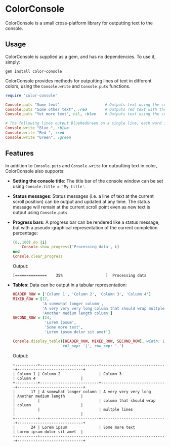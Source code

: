# ColorConsole

ColorConsole is a small cross-platform library for outputting text to the console.


## Usage

ColorConsole is supplied as a gem, and has no dependencies. To use it, simply:
```
gem install color-console
```

ColorConsole provides methods for outputting lines of text in different colors, using the `Console.write` and `Console.puts` functions.

```ruby
require 'color-console'

Console.puts "Some text"                    # Outputs text using the current console colours
Console.puts "Some other text", :red        # Outputs red text with the current background
Console.puts "Yet more text", nil, :blue    # Outputs text using the current foreground and a blue background

# The following lines output BlueRedGreen on a single line, each word in the appropriate color
Console.write "Blue ", :blue
Console.write "Red ", :red
Console.write "Green", :green
```

## Features

In addition to `Console.puts` and `Console.write` for outputting text in color, ColorConsole also supports:
* __Setting the console title__: The title bar of the console window can be set using `Console.title = 'My title'`.
* __Status messages__: Status messages (i.e. a line of text at the current scroll position) can be output and
  updated at any time. The status message will remain at the current scroll point even as new text is output
  using `Console.puts`.
* __Progress bars__: A progress bar can be rendered like a status message, but with a pseudo-graphical representation
  of the current completion percentage:

    ```ruby
    (0..100).do |i|
        Console.show_progress('Processing data', i)
    end
    Console.clear_progress
    ```
    Output:
    ```
    [==============    35%                   ]  Processing data
    ```
* __Tables__: Data can be output in a tabular representation:

    ```ruby
    HEADER_ROW = ['Column 1', 'Column 2', 'Column 3', 'Column 4']
    MIXED_ROW = [17,
                 'A somewhat longer column',
                 'A very very very long column that should wrap multple lines',
                 'Another medium length column']
    SECOND_ROW = [24,
                  'Lorem ipsum',
                  'Some more text',
                  'Lorem ipsum dolor sit amet']

    Console.display_table([HEADER_ROW, MIXED_ROW, SECOND_ROW], width: 100,
                          col_sep: '|', row_sep: '-')
    ```
    Output:
    ```
    +----------+--------------------------+-----------------------------+-----------------------------+
    | Column 1 | Column 2                 | Column 3                    | Column 4                    |
    +----------+--------------------------+-----------------------------+-----------------------------+
    |       17 | A somewhat longer column | A very very very long       | Another medium length       |
    |          |                          | column that should wrap     | column                      |
    |          |                          | multple lines               |                             |
    +----------+--------------------------+-----------------------------+-----------------------------+
    |       24 | Lorem ipsum              | Some more text              | Lorem ipsum dolor sit amet  |
    +----------+--------------------------+-----------------------------+-----------------------------+
    ```

